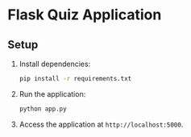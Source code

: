 # Flask Quiz Application

## Setup

1. Install dependencies:
    ```sh
    pip install -r requirements.txt
    ```

2. Run the application:
    ```sh
    python app.py
    ```

3. Access the application at `http://localhost:5000`.
